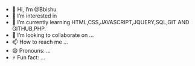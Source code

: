 - 👋 Hi, I’m @Bbishu
- 👀 I’m interested in 
- 🌱 I’m currently learning HTML,CSS,JAVASCRIPT,JQUERY,SQL,GIT AND GITHUB,PHP.
- 💞️ I’m looking to collaborate on ...
- 📫 How to reach me ...
- 😄 Pronouns: ...
- ⚡ Fun fact: ...

<!---
Bbishu/Bbishu is a ✨ special ✨ repository because its `README.md` (this file) appears on your GitHub profile.
You can click the Preview link to take a look at your changes.
--->
